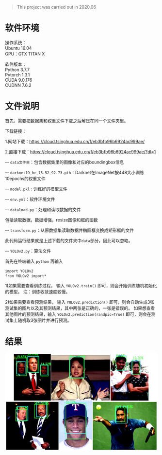 > This project was carried out in 2020.06

# 软件环境 </br>
操作系统：</br>
Ubuntu 16.04 </br>
GPU：GTX TITAN X  </br>

软件版本：  </br>
Python 3.7.7  </br>
Pytorch 1.3.1 </br>
CUDA 9.0.176 </br>
CUDNN 7.6.2 </br>

# 文件说明 </br>
首先，需要把数据集和权重文件下载之后解压在同一个文件夹里。

下载链接：

1.网站下载：https://cloud.tsinghua.edu.cn/f/eb3bfb96b6924ac999ae/ 

2.直接下载：https://cloud.tsinghua.edu.cn/f/eb3bfb96b6924ac999ae/?dl=1 


-- ```data文件夹```：包含数据集里的图像和对应的boundingbox信息

-- ```darknet19_hr_75.52_92.73.pth```：Darknet在ImageNet按448大小训练10epochs的权重文件

-- ```model.pkl：```训练好的模型文件

-- ```env.yml```：软件环境文件

-- ```dataload.py```：处理和读取数据的文件

包括读取数据，数据增强，resize图像和框的函数

-- ```transform.py```：从原数据集读取数据并椭圆框变换成矩形框的文件

此代码运行结果就是上述下载的文件夹中```data```部分，因此可以忽略。

-- ```YOLOv2.py```：算法文件

首先在终端输入 ```python```
再输入
```
import YOLOv2
from YOLOv2 import*
```

1)如果需要查看训练过程，
输入 ```YOLOv2.train()``` 即可，则会开始训练随机初始化的模型。
注：训练收敛速度较慢。

2)如果需要查看预测结果，
输入 ```YOLOv2.prediction()``` 即可，则会自动生成3张测试集的图片以及其预测结果，其中两张是正确的，一张是错误的。
如果想查看其他图片的预测结果，输入 ```YOLOv2.prediction(randpic=True)``` 即可，则会在测试集上随机取3张图片并进行预测。


# 结果 </br>
![Alt text](/fig/ex.png)
